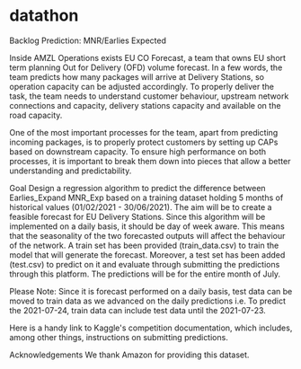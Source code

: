 # datathon
Backlog Prediction: MNR/Earlies Expected

Inside AMZL Operations exists EU CO Forecast, a team that owns EU short term planning Out
for Delivery (OFD) volume forecast. In a few words, the team predicts how many packages will
arrive at Delivery Stations, so operation capacity can be adjusted accordingly. To properly deliver
the task, the team needs to understand customer behaviour, upstream network connections and
capacity, delivery stations capacity and available on the road capacity.

One of the most important processes for the team, apart from predicting incoming packages, is to properly protect customers by setting up CAPs based on downstream capacity. To ensure high
performance on both processes, it is important to break them down into pieces that allow a better understanding and predictability.

Goal
Design a regression algorithm to predict the difference between Earlies_Expand MNR_Exp based on a training dataset holding 5 months of historical values (01/02/2021 - 30/06/2021). The aim will be to create a feasible forecast for EU Delivery Stations. Since this algorithm will be
implemented on a daily basis, it should be day of week aware. This means that the seasonality of the two forecasted outputs will affect the behaviour of the network.
A train set has been provided (train_data.csv) to train the model that will generate the
forecast. Moreover, a test set has been added (test.csv) to predict on it and evaluate through submitting the predictions through this platform. The predictions will be for the entire month of July.

Please Note: Since it is forecast performed on a daily basis, test data can be moved to train data
as we advanced on the daily predictions i.e. To predict the 2021-07-24, train data can include
test data until the 2021-07-23.

Here is a handy link to Kaggle's competition documentation, which includes, among other things, instructions on submitting predictions.

Acknowledgements
We thank Amazon for providing this dataset.